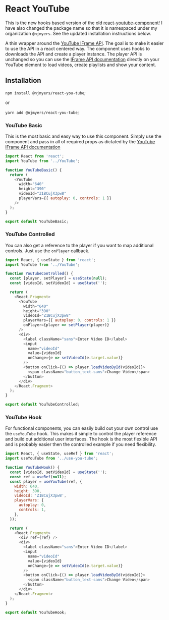 # React YouTube

This is the new hooks based version of the old [react-youtube-component](https://www.npmjs.com/package/react-youtube-component)! I have also changed the package name so that it is namespaced under my organization `@njmyers`. See the updated installation instructions below.

A thin wrapper around the [YouTube IFrame API](https://developers.google.com/youtube/iframe_api_reference). The goal is to make it easier to use the API in a react centered way. The component uses hooks to downloads the API and create a player instance. The player API is unchanged so you can use the [IFrame API documentation](https://developers.google.com/youtube/iframe_api_reference) directly on your YouTube element to load videos, create playlists and show your content.

## Installation

`npm install @njmyers/react-you-tube`;

or

`yarn add @njmyers/react-you-tube`;

<!-- STORY -->

### YouTube Basic

This is the most basic and easy way to use this component. Simply use the component and pass in all of required props as dictated by the [YouTube IFrame API documentation](https://developers.google.com/youtube/iframe_api_reference)

<!-- STORY -->

```js
import React from 'react';
import YouTube from '../YouTube';

function YouTubeBasic() {
  return (
    <YouTube
      width="640"
      height="390"
      videoId="Z1BCujX3pw8"
      playerVars={{ autoplay: 0, controls: 1 }}
    />
  );
}

export default YouTubeBasic;

```

### YouTube Controlled

You can also get a reference to the player if you want to map additional controls. Just use the `onPlayer` callback.

<!-- STORY -->

```js
import React, { useState } from 'react';
import YouTube from '../YouTube';

function YouTubeControlled() {
  const [player, setPlayer] = useState(null);
  const [videoId, setVideoId] = useState('');

  return (
    <React.Fragment>
      <YouTube
        width="640"
        height="390"
        videoId="Z1BCujX3pw8"
        playerVars={{ autoplay: 0, controls: 1 }}
        onPlayer={player => setPlayer(player)}
      />
      <div>
        <label className="sans">Enter Video ID</label>
        <input
          name="videoId"
          value={videoId}
          onChange={e => setVideoId(e.target.value)}
        />
        <button onClick={() => player.loadVideoById(videoId)}>
          <span className="button_text-sans">Change Video</span>
        </button>
      </div>
    </React.Fragment>
  );
}

export default YouTubeControlled;

```

### YouTube Hook

For functional components, you can easily build out your own control use the `useYouTube` hook. This makes it simple to control the player reference and build out additional user interfaces. The hook is the most flexible API and is probably easier then the controlled example if you need flexibility.

<!-- STORY -->

```js
import React, { useState, useRef } from 'react';
import useYouTube from '../use-you-tube';

function YouTubeHook() {
  const [videoId, setVideoId] = useState('');
  const ref = useRef(null);
  const player = useYouTube(ref, {
    width: 640,
    height: 390,
    videoId: 'Z1BCujX3pw8',
    playerVars: {
      autoplay: 0,
      controls: 1,
    },
  });

  return (
    <React.Fragment>
      <div ref={ref} />
      <div>
        <label className="sans">Enter Video ID</label>
        <input
          name="videoId"
          value={videoId}
          onChange={e => setVideoId(e.target.value)}
        />
        <button onClick={() => player.loadVideoById(videoId)}>
          <span className="button_text-sans">Change Video</span>
        </button>
      </div>
    </React.Fragment>
  );
}

export default YouTubeHook;

```
